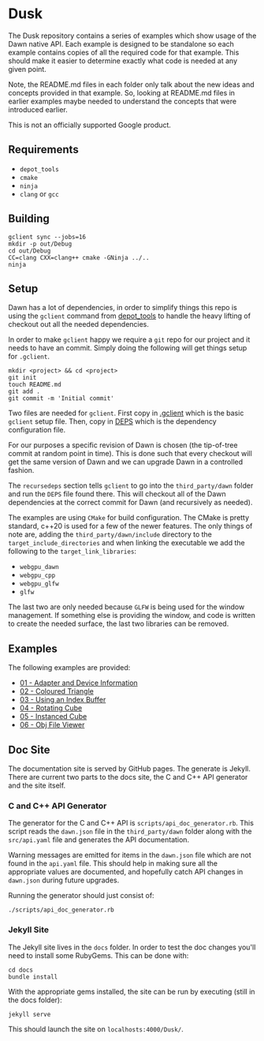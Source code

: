 # Dusk

The Dusk repository contains a series of examples which show usage of
the Dawn native API. Each example is designed to be standalone so each
example contains copies of all the required code for that example. This should
make it easier to determine exactly what code is needed at any given point.

Note, the README.md files in each folder only talk about the new ideas and
concepts provided in that example. So, looking at README.md files in earlier
examples maybe needed to understand the concepts that were introduced earlier.

This is not an officially supported Google product.

## Requirements
 * `depot_tools`
 * `cmake`
 * `ninja`
 * `clang` or `gcc`


## Building
```
gclient sync --jobs=16
mkdir -p out/Debug
cd out/Debug
CC=clang CXX=clang++ cmake -GNinja ../..
ninja
```

## Setup
Dawn has a lot of dependencies, in order to simplify things this repo is using
the `gclient` command from
[depot_tools](https://commondatastorage.googleapis.com/chrome-infra-docs/flat/depot_tools/docs/html/depot_tools_tutorial.html#_setting_up)
to handle the heavy lifting of checkout out all the needed dependencies.

In order to make `gclient` happy we require a `git` repo for our project and it
needs to have an commit. Simply doing the following will get things setup for
`.gclient`.

```
mkdir <project> && cd <project>
git init
touch README.md
git add .
git commit -m 'Initial commit'
```

Two files are needed for `gclient`. First copy in [.gclient](./.gclient) which is
the basic `gclient` setup file. Then, copy in [DEPS](./DEPS) which is the
dependency configuration file.

For our purposes a specific revision of Dawn is chosen (the tip-of-tree commit
at random point in time). This is done such that every checkout will get the
same version of Dawn and we can upgrade Dawn in a controlled fashion.

The `recursedeps` section tells `gclient` to go into the `third_party/dawn`
folder and run the `DEPS` file found there. This will checkout all of the Dawn
dependencies at the correct commit for Dawn (and recursively as needed).

The examples are using `CMake` for build configuration. The CMake is pretty
standard, c++20 is used for a few of the newer features. The only things of note
are, adding the `third_party/dawn/include` directory to the `target_include_directories`
and when linking the executable we add the following to the `target_link_libraries`:

* `webgpu_dawn`
* `webgpu_cpp`
* `webgpu_glfw`
* `glfw`

The last two are only needed because `GLFW` is being used for the window management.
If something else is providing the window, and code is written to create the
needed surface, the last two libraries can be removed.

## Examples

The following examples are provided:

* [01 - Adapter and Device Information](src/example_01/README.md)
* [02 - Coloured Triangle](src/example_02/README.md)
* [03 - Using an Index Buffer](src/example_03/README.md)
* [04 - Rotating Cube](src/example_04/README.md)
* [05 - Instanced Cube](src/example_05/README.md)
* [06 - Obj File Viewer](src/example_06/README.md)

## Doc Site
The documentation site is served by GitHub pages. The generate is Jekyll. There
are current two parts to the docs site, the C and C++ API generator and the site
itself.

### C and C++ API Generator
The generator for the C and C++ API is `scripts/api_doc_generator.rb`. This script
reads the `dawn.json` file in the `third_party/dawn` folder along with the
`src/api.yaml` file and generates the API documentation.

Warning messages are emitted for items in the `dawn.json` file which are not found
in the `api.yaml` file. This should help in making sure all the appropriate
values are documented, and hopefully catch API changes in `dawn.json` during
future upgrades.

Running the generator should just consist of:

```shell
./scripts/api_doc_generator.rb
```

### Jekyll Site
The Jekyll site lives in the `docs` folder. In order to test the doc changes you'll
need to install some RubyGems. This can be done with:

```shell
cd docs
bundle install
```

With the appropriate gems installed, the site can be run by executing (still in
the docs folder):

```
jekyll serve
```

This should launch the site on `localhosts:4000/Dusk/`.
